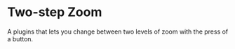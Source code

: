 # Two-step Zoom
A plugins that lets you change between two levels of zoom with the press of a button.